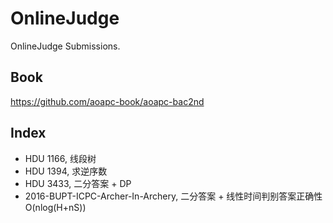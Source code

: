 # OnlineJudge
OnlineJudge Submissions.

## Book
https://github.com/aoapc-book/aoapc-bac2nd

## Index
 - HDU 1166, 线段树
 - HDU 1394, 求逆序数
 - HDU 3433, 二分答案 + DP
 - 2016-BUPT-ICPC-Archer-In-Archery, 二分答案 + 线性时间判别答案正确性 O(nlog(H+nS))